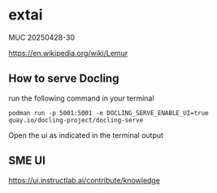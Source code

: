 # extai

MUC 20250428-30

https://en.wikipedia.org/wiki/Lemur

## How to serve Docling 

run the following command in your terminal

```
podman run -p 5001:5001 -e DOCLING_SERVE_ENABLE_UI=true quay.io/docling-project/docling-serve
```

Open the ui as indicated in the terminal output

## SME UI

https://ui.instructlab.ai/contribute/knowledge



